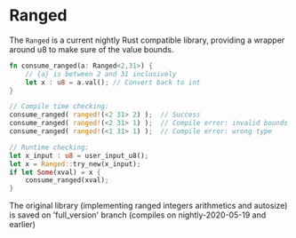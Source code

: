 # Ranged

The `Ranged` is a current nightly Rust compatible
library, providing a wrapper around u8 to make sure
of the value bounds.

```rust
fn consume_ranged(a: Ranged<2,31>) {
    // {a} is between 2 and 31 inclusively
    let x : u8 = a.val(); // Convert back to int
}

// Compile time checking:
consume_ranged( ranged!(<2 31> 2) );  // Success
consume_ranged( ranged!(<2 31> 1) );  // Compile error: invalid bounds
consume_ranged( ranged!(<1 31> 1) );  // Compile error: wrong type

// Runtime checking:
let x_input : u8 = user_input_u8();
let x = Ranged::try_new(x_input);
if let Some(xval) = x {
    consume_ranged(xval);
}
```

The original library (implementing ranged integers
arithmetics and autosize) is saved on 'full_version' branch
(compiles on nightly-2020-05-19 and earlier)
